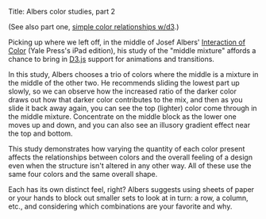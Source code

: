 Title: Albers color studies, part 2


(See also part one, [simple color relationships
w/d3](http://data.onebiglibrary.net/2014/08/08/simple-color-relationships/).)

Picking up where we left off, in the middle of Josef Albers'
[Interaction of Color](http://yupnet.org/interactionofcolor/) (Yale
Press's iPad edition), his study of the "middle mixture" affords a
chance to bring in [D3.js](http://d3js.org/) support for animations
and transitions.

In this study, Albers chooses a trio of colors where the middle is
a mixture in the middle of the other two.  He recommends sliding
the lowest part up slowly, so we can observe how the increased ratio
of the darker color draws out how that darker color contributes to
the mix, and then as you slide it back away again, you can see the
top (lighter) color come through in the middle mixture. Concentrate
on the middle block as the lower one moves up and down, and you can
also see an illusory gradient effect near the top and bottom.

<div id='middle'></div>
<script>
var width = 450, height = 720;
var svg = d3.select("#middle").append("svg")
    .attr("width", width)
    .attr("height", height);

var color_light = '#F5F57F';
var color_middle = '#C4BF7E';
var color_dark = '#918763';

// top block, light
var block_top = svg.append("rect")
    .attr("x", 0)
    .attr("y", 0)
    .attr("width", width)
    .attr("height", height / 3)
    .attr("fill", color_light);

// middle block
var block_middle = svg.append("rect")
    .attr("x", 0)
    .attr("y", 240)
    .attr("width", width)
    .attr("height", height / 3)
    .attr("fill", color_middle);

// bottom block, dark
var block_bottom = svg.append("rect")
    .attr("x", 0)
    .attr("y", 480)
    .attr("width", width)
    .attr("height", height / 3)
    .attr("fill", color_dark);

var animate = function() {
    block_bottom
        .transition()
            .delay(1000)
            .duration(5000)
            .attr("y", 280)
            .ease("quad-in-out")
        .transition()
            .duration(5000)
            .attr("y", 480)
            .ease("quad-in-out")
            .each("end", animate);
};
animate();

</script>
</div>


This study demonstrates how varying the quantity of each color present 
affects the relationships between colors and the overall feeling of a
design even when the structure isn't altered in any other way.  All of
these use the same four colors and the same overall shape.


<div id='juxtaposition'></div>
<script>
var width = 630, height = 600;
var svg = d3.select("#juxtaposition").append("svg")
    .attr("width", width)
    .attr("height", height);

var xpad = 40;
var ypad = 30;

var xscale = d3.scale.linear()
    .domain([0, 4])
    .range([0, width - (xpad * 3)]);
var yscale = d3.scale.linear()
    .domain([0, 6])
    .range([0, height - (ypad * 5)]);

// colors
var pink = '#DEBAD0';
var grey = '#C4C2D1';
var red = '#C95B44';
var green = '#526B5C';
var colors = [pink, grey, red, green];

var interiors = [
    // pink column
    [[red, grey, green],
    [red, green, grey],
    [grey, green, red],
    [grey, red, green],
    [green, grey, red],
    [green, red, grey]],
    // grey column
    [[pink, green, red],
    [pink, red, green],
    [red, pink, green],
    [red, green, pink],
    [green, red, pink],
    [green, pink, red]],
    // red column
    [[pink, grey, green],
    [pink, green, grey],
    [grey, pink, green],
    [grey, green, pink],
    [green, grey, pink],
    [green, pink, grey]],
    // green column
    [[pink, grey, red],
    [pink, red, grey],
    [grey, red, pink],
    [grey, pink, red],
    [red, pink, grey],
    [red, grey, pink]]
    ];



colors.forEach(function(ce, ci, ca) {
    d3.range(0, 6).forEach(function(ye, yi, ya) {
        // outer box
        svg.append("rect")
            .attr("x", xscale(ci))
            .attr("y", yscale(yi))
            .attr("width", 100)
            .attr("height", 63)
            .attr("fill", ce);
        svg.append("rect")
            .attr("x", xscale(ci) + 10)
            .attr("y", yscale(yi) + 12)
            .attr("width", 80)
            .attr("height", 48)
            .attr("fill", interiors[ci][yi][0]);
        svg.append("rect")
            .attr("x", xscale(ci) + 17)
            .attr("y", yscale(yi) + 18)
            .attr("width", 66)
            .attr("height", 24)
            .attr("fill", interiors[ci][yi][1]);
        svg.append("rect")
            .attr("x", xscale(ci) + 23)
            .attr("y", yscale(yi) + 22)
            .attr("width", 54)
            .attr("height", 18)
            .attr("fill", interiors[ci][yi][2]);
    });
});

</script>
</div>

Each has its own distinct feel, right? Albers suggests using sheets
of paper or your hands to block out smaller sets to look at in turn:
a row, a column, etc., and considering which combinations are your
favorite and why.
